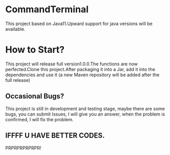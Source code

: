 # CommandTerminal

This project based on Java11.Upward support for java versions will be available.

# How to Start?

This project will release full version1.0.0.The functions are now perfected.Clone this project.After packaging it into a Jar, add it into the dependencies and use it (a new Maven repository will be added after the full release)

## Occasional Bugs?
This project is still in development and testing stage, maybe there are some bugs, you can submit Issues, I will give you an answer, when the problem is confirmed, I will fix the problem.
## IFFFF U HAVE BETTER CODES.
PRPRPRPRPRPR!
